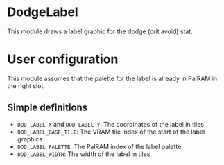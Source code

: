 
# DodgeLabel

This module draws a label graphic for the dodge (crit avoid) stat.

# User configuration

This module assumes that the palette for the label is already in PalRAM in the right slot.

## Simple definitions

  * `DOD_LABEL_X` and `DOD_LABEL_Y`: The coordinates of the label in tiles
  * `DOD_LABEL_BASE_TILE`: The VRAM tile index of the start of the label graphics
  * `DOD_LABEL_PALETTE`: The PalRAM index of the label palette
  * `DOD_LABEL_WIDTH`: The width of the label in tiles
